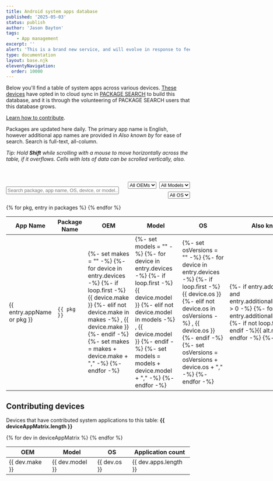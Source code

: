 ```yaml
---
title: Android system apps database
published: '2025-05-03'
status: publish
author: 'Jason Bayton'
tags: 
    - App management
excerpt: ''
alert: 'This is a brand new service, and will evolve in response to feedback and iterative improvements. Feel free to let me know your thoughts.'
type: documentation
layout: base.njk
eleventyNavigation:
  order: 10000
---
```


<script>
window.deviceAppMatrix = {{ deviceAppMatrix | dump | safe }};
window.packages = {{ packages | dump | safe }};
</script>

Below you'll find a table of system apps across various devices. [These devices](#contributing-devices) have opted in to cloud sync in [PACKAGE SEARCH](/projects/package-search/) to build this database, and it is through the volunteering of PACKAGE SEARCH users that this database grows.

[Learn how to contribute](/projects/package-search/support/system-apps-database).

Packages are updated here daily. The primary app name is English, however additional app names are provided in _Also known by_ for ease of search. Search is full-text, all-column.

_Tip: Hold **Shift** while scrolling with a mouse to move horizontally across the table, if it overflows. Cells with lots of data can be scrolled vertically, also._

<div class="filters-grid" style=" padding-top:40px; display: flex; gap: 1rem; align-items: center; justify-content: space-between; flex-wrap: wrap; margin-bottom: 1rem;">
<input type="text" id="searchInput" placeholder="Search package, app name, OS, device, or model..." style="flex: 2 1 60%; min-width: 200px;" />
<div style="display: flex; gap: 0.5rem; flex: 1 1 35%; justify-content: flex-end; flex-wrap: wrap;">
<select id="filterMake"><option value="">All OEMs</option></select>
<select id="filterModel"><option value="">All Models</option></select>
<select id="filterOS"><option value="">All OS</option></select>
</div>
</div>

<div class="responsive-table-wrapper padding-bottom-40">
<table id="appTable" style="table-layout: fixed; width: 100%; min-width: 1000px; border-collapse: border">
<thead>
<tr>
<th>App Name</th>
<th>Package Name</th>
<th>OEM</th>
<th>Model</th>
<th>OS</th>
<th>Also known by</th>
<th>User-facing</th>
</tr>
</thead>
<tbody>
{% for pkg, entry in packages %}
<tr>
  <td>{{ entry.appName or pkg }}</td>
  <td><code>{{ pkg }}</code></td>
  <td><div class="scrollable">
  {%- set makes = "" -%}
  {%- for device in entry.devices -%}
    {%- if loop.first -%}
      {{ device.make }}
    {%- elif not device.make in makes -%}
      , {{ device.make }}
    {%- endif -%}
    {%- set makes = makes + device.make + "," -%}
  {%- endfor -%}
</div></td>

<td><div class="scrollable">
  {%- set models = "" -%}
  {%- for device in entry.devices -%}
    {%- if loop.first -%}
      {{ device.model }}
    {%- elif not device.model in models -%}
      , {{ device.model }}
    {%- endif -%}
    {%- set models = models + device.model + "," -%}
  {%- endfor -%}
</div></td>

<td><div class="scrollable">
  {%- set osVersions = "" -%}
  {%- for device in entry.devices -%}
    {%- if loop.first -%}
      {{ device.os }}
    {%- elif not device.os in osVersions -%}
      , {{ device.os }}
    {%- endif -%}
    {%- set osVersions = osVersions + device.os + "," -%}
  {%- endfor -%}
</div></td>

<td><div class="scrollable">
  {%- if entry.additionalLocales and entry.additionalLocales.length > 0 -%}
    {%- for alt in entry.additionalLocales -%}
      {%- if not loop.first -%}, {% endif -%}{{ alt.name }}
    {%- endfor -%}
  {%- endif -%}
</div></td>
  <td>{{ entry.userFacing }}</td>
</tr>
{% endfor %}
</tbody>
</table>
</div>

## Contributing devices

Devices that have contributed system applications to this table: <span class="highlight"> **{{ deviceAppMatrix.length }}** </span>

<div class="responsive-table-wrapper">
<table id="deviceTable" style="table-layout: fixed; width: 100%; min-width: 400px; border-collapse: border">
<thead>
<tr>
  <th>OEM</th>
  <th>Model</th>
  <th>OS</th>
  <th>Application count</th>
</tr>
</thead>
<tbody>
{% for dev in deviceAppMatrix %}
<tr>
  <td>{{ dev.make }}</td>
  <td>{{ dev.model }}</td>
  <td>{{ dev.os }}</td>
  <td>{{ dev.apps.length }}</td>
</tr>
{% endfor %}
</tbody>
</table>
</div>

<script src="/js/system-app-search.js"></script>